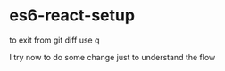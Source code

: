 # es6-react-setup

to exit from git diff use q

I try now to do some change just to understand the flow
